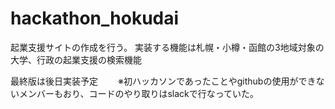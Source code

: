 # hackathon_hokudai
起業支援サイトの作成を行う。
実装する機能は札幌・小樽・函館の3地域対象の大学、行政の起業支援の検索機能

最終版は後日実装予定　　
※初ハッカソンであったことやgithubの使用ができないメンバーもおり、コードのやり取りはslackで行なっていた。
